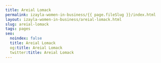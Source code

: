```yaml
---
title: Areial Lomack
permalink: izayla-women-in-business/{{ page.fileSlug }}/index.html
layout: izayla-women-in-business/areial-lomack.html
slug: areial-lomack
tags: pages
seo:
  noindex: false
  title: Areial Lomack
  og:title: Areial Lomack
  twitter:title: Areial Lomack
---
```



